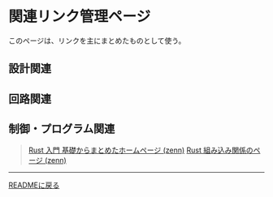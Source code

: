 # 関連リンク管理ページ
このページは、リンクを主にまとめたものとして使う。
## 設計関連
>
## 回路関連
>
## 制御・プログラム関連
>[Rust 入門 基礎からまとめたホームページ (zenn)](https://zenn.dev/mebiusbox/books/22d4c1ed9b0003/viewer/6d5875)
>[Rust 組み込み関係のページ (zenn)](https://zenn.dev/oyatomo/articles/56c468e3dae152)


-------------------------------------
[READMEに戻る](https://github.com/kAikvvf/my-webpage/blob/main/README.md)
